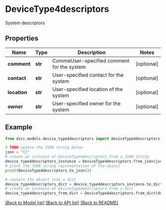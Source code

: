 # DeviceType4descriptors

System descriptors

## Properties

Name | Type | Description | Notes
------------ | ------------- | ------------- | -------------
**comment** | **str** | CommeUser-specified comment for the system | [optional] 
**contact** | **str** | User-specified contact for the system | [optional] 
**location** | **str** | User-specified location of the system | [optional] 
**owner** | **str** | User-specified owner for the system | [optional] 

## Example

```python
from dscc.models.device_type4descriptors import DeviceType4descriptors

# TODO update the JSON string below
json = "{}"
# create an instance of DeviceType4descriptors from a JSON string
device_type4descriptors_instance = DeviceType4descriptors.from_json(json)
# print the JSON string representation of the object
print(DeviceType4descriptors.to_json())

# convert the object into a dict
device_type4descriptors_dict = device_type4descriptors_instance.to_dict()
# create an instance of DeviceType4descriptors from a dict
device_type4descriptors_from_dict = DeviceType4descriptors.from_dict(device_type4descriptors_dict)
```
[[Back to Model list]](../README.md#documentation-for-models) [[Back to API list]](../README.md#documentation-for-api-endpoints) [[Back to README]](../README.md)



